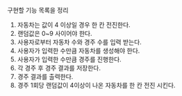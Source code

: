 구현할 기능 목록을 정리
1. 자동차는 값이 4 이상일 경우 한 칸 전진한다.
2. 랜덤값은 0~9 사이어야 한다.
3. 사용자로부터 자동차 수와 경주 수를 입력 받는다.
4. 사용자가 입력한 수만큼 자동차를 생성해야 한다.
5. 사용자가 입력한 수만큼 경주를 진행한다.
6. 각 경주 후 경주 결과를 저장한다.
7. 경주 결과를 출력한다.
8. 경주 1회당 랜덤값이 4이상이 나온 자동차를 한 칸 전진 시킨다.